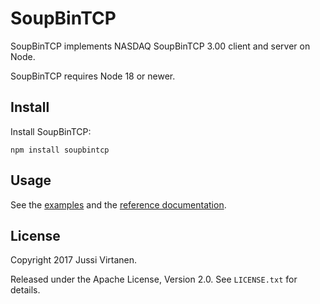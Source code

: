 # SoupBinTCP

SoupBinTCP implements NASDAQ SoupBinTCP 3.00 client and server on Node.

SoupBinTCP requires Node 18 or newer.

## Install

Install SoupBinTCP:

```
npm install soupbintcp
```

## Usage

See the [examples](examples) and the [reference documentation][documentation].

  [documentation]: doc/soupbintcp.md

## License

Copyright 2017 Jussi Virtanen.

Released under the Apache License, Version 2.0. See `LICENSE.txt` for details.
